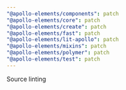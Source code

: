 ```yaml
---
"@apollo-elements/components": patch
"@apollo-elements/core": patch
"@apollo-elements/create": patch
"@apollo-elements/fast": patch
"@apollo-elements/lit-apollo": patch
"@apollo-elements/mixins": patch
"@apollo-elements/polymer": patch
"@apollo-elements/test": patch
---
```


Source linting
